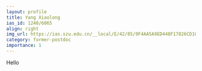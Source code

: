 ```yaml
---
layout: profile
title: Yang Xiaolong
ias_id: 1240/6065
align: right
img_url: https://ias.szu.edu.cn/__local/E/42/85/9F4AA5A9ED448F17826CD183E2E_1240A58B_87BE.jpg
category: former-postdoc
importance: 1
---
```


Hello
